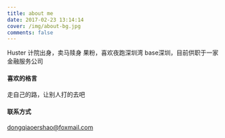 ```yaml
---
title: about me
date: 2017-02-23 13:14:14
cover: /img/about-bg.jpg
comments: false
---
```


Huster
计院出身，卖马赎身
果粉，喜欢夜跑深圳湾
base深圳，目前供职于一家金融服务公司


#### 喜欢的格言
走自己的路，让别人打的去吧


#### 联系方式
dongqiaoershao@foxmail.com


